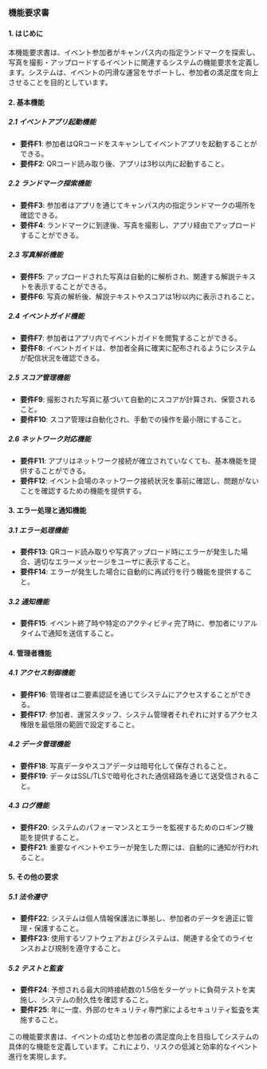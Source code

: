 ### 機能要求書

#### 1. はじめに
本機能要求書は、イベント参加者がキャンパス内の指定ランドマークを探索し、写真を撮影・アップロードするイベントに関連するシステムの機能要求を定義します。システムは、イベントの円滑な運営をサポートし、参加者の満足度を向上させることを目的としています。

#### 2. 基本機能

##### 2.1 イベントアプリ起動機能
- **要件F1**: 参加者はQRコードをスキャンしてイベントアプリを起動することができる。
- **要件F2**: QRコード読み取り後、アプリは3秒以内に起動すること。

##### 2.2 ランドマーク探索機能
- **要件F3**: 参加者はアプリを通じてキャンパス内の指定ランドマークの場所を確認できる。
- **要件F4**: ランドマークに到達後、写真を撮影し、アプリ経由でアップロードすることができる。

##### 2.3 写真解析機能
- **要件F5**: アップロードされた写真は自動的に解析され、関連する解説テキストを表示することができる。
- **要件F6**: 写真の解析後、解説テキストやスコアは1秒以内に表示されること。

##### 2.4 イベントガイド機能
- **要件F7**: 参加者はアプリ内でイベントガイドを閲覧することができる。
- **要件F8**: イベントガイドは、参加者全員に確実に配布されるようにシステムが配信状況を確認できる。

##### 2.5 スコア管理機能
- **要件F9**: 撮影された写真に基づいて自動的にスコアが計算され、保管されること。
- **要件F10**: スコア管理は自動化され、手動での操作を最小限にすること。

##### 2.6 ネットワーク対応機能
- **要件F11**: アプリはネットワーク接続が確立されていなくても、基本機能を提供することができる。
- **要件F12**: イベント会場のネットワーク接続状況を事前に確認し、問題がないことを確認するための機能を提供する。

#### 3. エラー処理と通知機能

##### 3.1 エラー処理機能
- **要件F13**: QRコード読み取りや写真アップロード時にエラーが発生した場合、適切なエラーメッセージをユーザに表示すること。
- **要件F14**: エラーが発生した場合に自動的に再試行を行う機能を提供すること。

##### 3.2 通知機能
- **要件F15**: イベント終了時や特定のアクティビティ完了時に、参加者にリアルタイムで通知を送信すること。

#### 4. 管理者機能

##### 4.1 アクセス制御機能
- **要件F16**: 管理者は二要素認証を通じてシステムにアクセスすることができる。
- **要件F17**: 参加者、運営スタッフ、システム管理者それぞれに対するアクセス権限を最低限の範囲で設定すること。

##### 4.2 データ管理機能
- **要件F18**: 写真データやスコアデータは暗号化して保存されること。
- **要件F19**: データはSSL/TLSで暗号化された通信経路を通じて送受信されること。

##### 4.3 ログ機能
- **要件F20**: システムのパフォーマンスとエラーを監視するためのロギング機能を提供すること。
- **要件F21**: 重要なイベントやエラーが発生した際には、自動的に通知が行われること。

#### 5. その他の要求

##### 5.1 法令遵守
- **要件F22**: システムは個人情報保護法に準拠し、参加者のデータを適正に管理・保護すること。
- **要件F23**: 使用するソフトウェアおよびシステムは、関連する全てのライセンスおよび規制を遵守すること。

##### 5.2 テストと監査
- **要件F24**: 予想される最大同時接続数の1.5倍をターゲットに負荷テストを実施し、システムの耐久性を確認すること。
- **要件F25**: 年に一度、外部のセキュリティ専門家によるセキュリティ監査を実施すること。

この機能要求書は、イベントの成功と参加者の満足度向上を目指してシステムの具体的な機能を定義しています。これにより、リスクの低減と効率的なイベント進行を実現します。